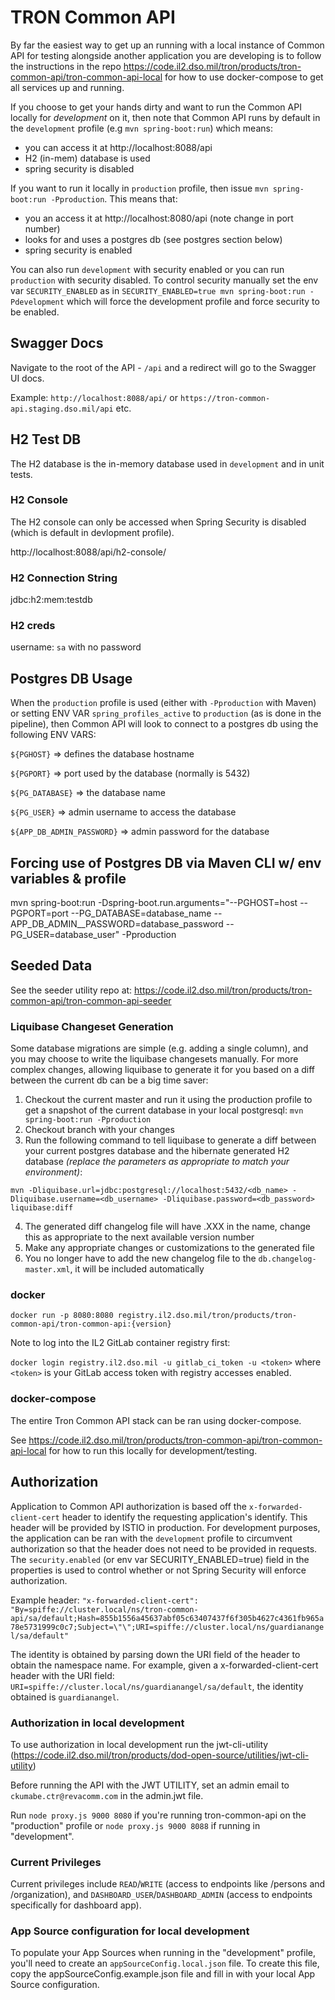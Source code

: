 
# TRON Common API

By far the easiest way to get up an running with a local instance of Common API for testing alongside another application you are developing is to follow the instructions in the repo https://code.il2.dso.mil/tron/products/tron-common-api/tron-common-api-local for how to use docker-compose to get all services up and running.

If you choose to get your hands dirty and want to run the Common API locally for _development_ on it, then note that Common API runs by default in the `development` profile (e.g `mvn spring-boot:run`) which means:
  + you can access it at http://localhost:8088/api
  + H2 (in-mem) database is used
  + spring security is disabled

If you want to run it locally in `production` profile, then issue `mvn spring-boot:run -Pproduction`.  This means that:
  + you an access it at http://localhost:8080/api (note change in port number)
  + looks for and uses a postgres db (see postgres section below)
  + spring security is enabled

You can also run `development` with security enabled or you can run `production` with security disabled.  To control security manually set the env var `SECURITY_ENABLED` as in `SECURITY_ENABLED=true mvn spring-boot:run -Pdevelopment` which will force the development profile and force security to be enabled.

## Swagger Docs
Navigate to the root of the API - `/api` and a redirect will go to the Swagger UI docs.

Example:
`http://localhost:8088/api/` or `https://tron-common-api.staging.dso.mil/api` etc.

## H2 Test DB

The H2 database is the in-memory database used in `development` and in unit tests.

### H2 Console

The H2 console can only be accessed when Spring Security is disabled (which is default in devlopment profile).

http://localhost:8088/api/h2-console/

### H2 Connection String

jdbc:h2:mem:testdb

### H2 creds

username: `sa` with no password

## Postgres DB Usage

When the `production` profile is used (either with `-Pproduction` with Maven) or setting ENV VAR `spring_profiles_active` to `production` (as is done in the pipeline), 
then Common API will look to connect to a postgres db using the following ENV VARS:

`${PGHOST}` => defines the database hostname

`${PGPORT}` => port used by the database (normally is 5432)

`${PG_DATABASE}` => the database name

`${PG_USER}` => admin username to access the database

`${APP_DB_ADMIN_PASSWORD}` => admin password for the database


## Forcing use of Postgres DB via Maven CLI w/ env variables & profile
mvn spring-boot:run -Dspring-boot.run.arguments="--PGHOST=host --PGPORT=port --PG_DATABASE=database_name --APP_DB_ADMIN__PASSWORD=database_password --PG_USER=database_user" -Pproduction

## Seeded Data

See the seeder utility repo at: https://code.il2.dso.mil/tron/products/tron-common-api/tron-common-api-seeder

### Liquibase Changeset Generation

Some database migrations are simple (e.g. adding a single column), and you may choose to write the liquibase changesets manually. For more complex changes, allowing liquibase to generate it for you based on a diff between the current db can be a big time saver:

1. Checkout the current master and run it using the production profile to get a snapshot of the current database in your local postgresql:
`mvn spring-boot:run -Pproduction`
2. Checkout branch with your changes
3. Run the following command to tell liquibase to generate a diff between your current postgres database and the hibernate generated H2 database *(replace the parameters as appropriate to match your environment)*:
```
mvn -Dliquibase.url=jdbc:postgresql://localhost:5432/<db_name> -Dliquibase.username=<db_username> -Dliquibase.password=<db_password> liquibase:diff
```
4. The generated diff changelog file will have .XXX in the name, change this as appropriate to the next available version number
5. Make any appropriate changes or customizations to the generated file
6. You no longer have to add the new changelog file to the `db.changelog-master.xml`, it will be included automatically

### docker
`docker run -p 8080:8080 registry.il2.dso.mil/tron/products/tron-common-api/tron-common-api:{version}`

Note to log into the IL2 GitLab container registry first:

`docker login registry.il2.dso.mil -u gitlab_ci_token -u <token>` where `<token>` is your GitLab access token with registry accesses enabled.

### docker-compose

The entire Tron Common API stack can be ran using docker-compose.  

See https://code.il2.dso.mil/tron/products/tron-common-api/tron-common-api-local for how to run this locally for development/testing.

## Authorization
Application to Common API authorization is based off the `x-forwarded-client-cert` header to identify the requesting application's identify. This header will be provided by ISTIO in production. For development purposes, the application can be ran with the `development` profile to circumvent authorization so that the header does not need to be provided in requests. The `security.enabled` (or env var SECURITY_ENABLED=true) field in the properties is used to control whether or not Spring Security will enforce authorization.

Example header: `"x-forwarded-client-cert": "By=spiffe://cluster.local/ns/tron-common-api/sa/default;Hash=855b1556a45637abf05c63407437f6f305b4627c4361fb965a78e5731999c0c7;Subject=\"\";URI=spiffe://cluster.local/ns/guardianangel/sa/default"`

The identity is obtained by parsing down the URI field of the header to obtain the namespace name. For example, given a x-forwarded-client-cert header with the URI field: `URI=spiffe://cluster.local/ns/guardianangel/sa/default`, the identity obtained is `guardianangel`.

### Authorization in local development
To use authorization in local development run the jwt-cli-utility (https://code.il2.dso.mil/tron/products/dod-open-source/utilities/jwt-cli-utility)

Before running the API with the JWT UTILITY, set an admin email to `ckumabe.ctr@revacomm.com` in the admin.jwt file.

Run `node proxy.js 9000 8080` if you're running tron-common-api on the "production" profile or `node proxy.js 9000 8088` if running in "development".

### Current Privileges
Current privileges include `READ`/`WRITE` (access to endpoints like /persons and /organization), and `DASHBOARD_USER`/`DASHBOARD_ADMIN` (access to endpoints specifically for dashboard app).

### App Source configuration for local development
To populate your App Sources when running in the "development" profile, you'll need to create an `appSourceConfig.local.json` file. To create this file, copy the appSourceConfig.example.json file and fill in with your local App Source configuration.
